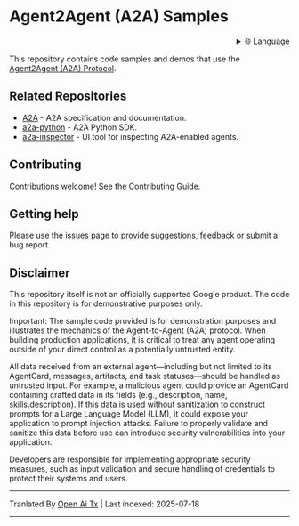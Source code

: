 # Agent2Agent (A2A) Samples

<div style="text-align: right;">
  <details>
    <summary>🌐 Language</summary>
    <div style="text-align: center;">
      <a href="https://openaitx.github.io/view.html?user=a2aproject&project=a2a-samples&lang=en">English</a>
      | <a href="https://openaitx.github.io/view.html?user=a2aproject&project=a2a-samples&lang=zh-CN">Simplified Chinese</a>
      | <a href="https://openaitx.github.io/view.html?user=a2aproject&project=a2a-samples&lang=zh-TW">Traditional Chinese</a>
      | <a href="https://openaitx.github.io/view.html?user=a2aproject&project=a2a-samples&lang=ja">Japanese</a>
      | <a href="https://openaitx.github.io/view.html?user=a2aproject&project=a2a-samples&lang=ko">Korean</a>
      | <a href="https://openaitx.github.io/view.html?user=a2aproject&project=a2a-samples&lang=hi">Hindi</a>
      | <a href="https://openaitx.github.io/view.html?user=a2aproject&project=a2a-samples&lang=th">Thai</a>
      | <a href="https://openaitx.github.io/view.html?user=a2aproject&project=a2a-samples&lang=fr">French</a>
      | <a href="https://openaitx.github.io/view.html?user=a2aproject&project=a2a-samples&lang=de">German</a>
      | <a href="https://openaitx.github.io/view.html?user=a2aproject&project=a2a-samples&lang=es">Spanish</a>
      | <a href="https://openaitx.github.io/view.html?user=a2aproject&project=a2a-samples&lang=it">Italian</a>
      | <a href="https://openaitx.github.io/view.html?user=a2aproject&project=a2a-samples&lang=ru">Russian</a>
      | <a href="https://openaitx.github.io/view.html?user=a2aproject&project=a2a-samples&lang=pt">Portuguese</a>
      | <a href="https://openaitx.github.io/view.html?user=a2aproject&project=a2a-samples&lang=nl">Dutch</a>
      | <a href="https://openaitx.github.io/view.html?user=a2aproject&project=a2a-samples&lang=pl">Polish</a>
      | <a href="https://openaitx.github.io/view.html?user=a2aproject&project=a2a-samples&lang=ar">Arabic</a>
      | <a href="https://openaitx.github.io/view.html?user=a2aproject&project=a2a-samples&lang=fa">Farsi</a>
      | <a href="https://openaitx.github.io/view.html?user=a2aproject&project=a2a-samples&lang=tr">Turkish</a>
      | <a href="https://openaitx.github.io/view.html?user=a2aproject&project=a2a-samples&lang=vi">Vietnamese</a>
      | <a href="https://openaitx.github.io/view.html?user=a2aproject&project=a2a-samples&lang=id">Indonesian</a>
    </div>
  </details>
</div>

This repository contains code samples and demos that use the [Agent2Agent (A2A) Protocol](https://goo.gle/a2a).

## Related Repositories

- [A2A](https://github.com/a2aproject/A2A) - A2A specification and documentation.
- [a2a-python](https://github.com/a2aproject/a2a-python) - A2A Python SDK.
- [a2a-inspector](https://github.com/a2aproject/a2a-inspector) - UI tool for inspecting A2A-enabled agents.

## Contributing

Contributions welcome! See the [Contributing Guide](https://raw.githubusercontent.com/a2aproject/a2a-samples/main/CONTRIBUTING.md).

## Getting help

Please use the [issues page](https://github.com/a2aproject/a2a-samples/issues) to provide suggestions, feedback or submit a bug report.

## Disclaimer

This repository itself is not an officially supported Google product. The code in this repository is for demonstrative purposes only.

Important: The sample code provided is for demonstration purposes and illustrates the mechanics of the Agent-to-Agent (A2A) protocol. When building production applications, it is critical to treat any agent operating outside of your direct control as a potentially untrusted entity.

All data received from an external agent—including but not limited to its AgentCard, messages, artifacts, and task statuses—should be handled as untrusted input. For example, a malicious agent could provide an AgentCard containing crafted data in its fields (e.g., description, name, skills.description). If this data is used without sanitization to construct prompts for a Large Language Model (LLM), it could expose your application to prompt injection attacks.  Failure to properly validate and sanitize this data before use can introduce security vulnerabilities into your application.

Developers are responsible for implementing appropriate security measures, such as input validation and secure handling of credentials to protect their systems and users.


---

Tranlated By [Open Ai Tx](https://github.com/OpenAiTx/OpenAiTx) | Last indexed: 2025-07-18

---